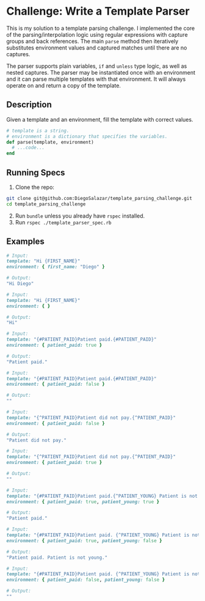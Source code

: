 # Challenge: Write a Template Parser

This is my solution to a template parsing challenge. I implemented the core of the parsing/interpolation logic using regular expressions with capture groups and back references. The main `parse` method then iteratively substitutes environment values and captured matches until there are no captures.

The parser supports plain variables, `if` and `unless` type logic, as well as nested captures. The parser may be instantiated once with an environment and it can parse multiple templates with that environment. It will always operate on and return a copy of the template.

## Description
Given a template and an environment, fill the template with correct values.

```ruby
# template is a string.
# environment is a dictionary that specifies the variables.
def parse(template, environment)
  # ...code...
end
```

## Running Specs

  1. Clone the repo:

```bash
git clone git@github.com:DiegoSalazar/template_parsing_challenge.git
cd template_parsing_challenge
```

  2. Run `bundle` unless you already have `rspec` installed.
  3. Run `rspec ./template_parser_spec.rb`

## Examples
```ruby
# Input:
template: "Hi {FIRST_NAME}"
environment: { first_name: "Diego" }

# Output:
"Hi Diego"

# Input:
template: "Hi {FIRST_NAME}"
environment: { }

# Output:
"Hi"

# Input:
template: "{#PATIENT_PAID}Patient paid.{#PATIENT_PAID}"
environment: { patient_paid: true }

# Output:
"Patient paid."

# Input:
template: "{#PATIENT_PAID}Patient paid.{#PATIENT_PAID}"
environment: { patient_paid: false }

# Output:
""

# Input:
template: "{^PATIENT_PAID}Patient did not pay.{^PATIENT_PAID}"
environment: { patient_paid: false }

# Output:
"Patient did not pay."

# Input:
template: "{^PATIENT_PAID}Patient did not pay.{^PATIENT_PAID}"
environment: { patient_paid: true }

# Output:
""

# Input:
template: "{#PATIENT_PAID}Patient paid.{^PATIENT_YOUNG} Patient is not young.{^PATIENT_YOUNG}{#PATIENT_PAID}"
environment: { patient_paid: true, patient_young: true }

# Output:
"Patient paid."

# Input:
template: "{#PATIENT_PAID}Patient paid. {^PATIENT_YOUNG} Patient is not young.{^PATIENT_YOUNG}{#PATIENT_PAID}"
environment: { patient_paid: true, patient_young: false }

# Output:
"Patient paid. Patient is not young."

# Input:
template: "{#PATIENT_PAID}Patient paid. {^PATIENT_YOUNG} Patient is not young.{^PATIENT_YOUNG}{#PATIENT_PAID}"
environment: { patient_paid: false, patient_young: false }

# Output:
""
```